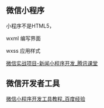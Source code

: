 ## 微信小程序



小程序不是HTML5，



wxml 编写界面



wxss 应用样式







[ 微信实战项目-新闻小程序开发_腾讯课堂](https://ke.qq.com/course/221834 "[番茄课堂] 微信实战项目-新闻小程序开发_腾讯课堂")



## 微信开发者工具


[微信小程序开发工具教程_百度经验](https://jingyan.baidu.com/article/b87fe19e4dccaa521935686c.html "微信小程序开发工具教程_百度经验")
